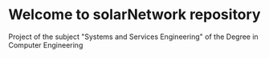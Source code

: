 # Welcome to solarNetwork repository

Project of the subject "Systems and Services Engineering" of the Degree in Computer Engineering
